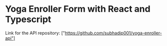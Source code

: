 # Yoga Enroller Form with React and Typescript

Link for the API repository: ["https://github.com/subhadip001/yoga-enroller-api"]